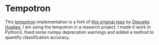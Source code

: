 # Tempotron

This [tempotron](https://www.nature.com/articles/nn1643) implementation is a fork of [this original repo](https://github.com/dieuwkehupkes/Tempotron) by 
[Dieuwke Hupkes](https://dieuwkehupkes.nl/). I am using the tempotron in a research project. I made it work in Python3, fixed some numpy deprecation warnings and added a method
to quantify classification accuracy.
